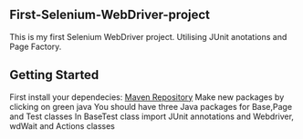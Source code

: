 ## First-Selenium-WebDriver-project
This is my first Selenium WebDriver project.
Utilising JUnit anotations and Page Factory.
## Getting Started 
First install your dependecies:
[Maven Repository](https://mvnrepository.com/)
Make new packages by clicking on green java
You should have three Java packages for Base,Page and Test classes
In BaseTest class import JUnit annotations and Webdriver, wdWait and Actions classes


